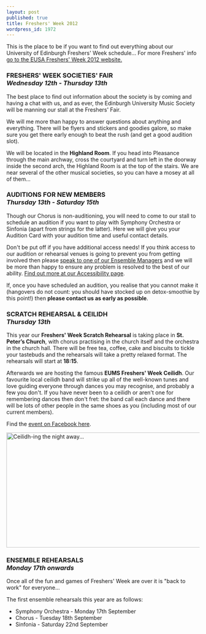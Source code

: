 ```yaml
---
layout: post
published: true
title: Freshers' Week 2012
wordpress_id: 1972
---
```


This is the place to be if you want to find out everything about our University of Edinburgh Freshers' Week schedule... For more Freshers' info <a title="EUSA's Fresher's Week website" href="http://www.eusa.ed.ac.uk/freshers2012/" target="_blank">go to the EUSA Freshers' Week 2012 website.</a>

<h3>FRESHERS' WEEK SOCIETIES' FAIR<br>
<em>Wednesday 12th - Thursday 13th</em></h3>

The best place to find out information about the society is by coming and having a chat with us, and as ever, the Edinburgh University Music Society will be manning our stall at the Freshers' Fair.

We will me more than happy to answer questions about anything and everything. There will be flyers and stickers and goodies galore, so make sure you get there early enough to beat the rush (and get a good audition slot).

We will be located in the **Highland Room**. If you head into Pleasance through the main archway, cross the courtyard and turn left in the doorway inside the second arch, the Highland Room is at the top of the stairs. We are near several of the other musical societies, so you can have a mosey at all of them...

<h3>AUDITIONS FOR NEW MEMBERS<br />
<em>Thursday 13th - Saturday 15th</em></h3>

Though our Chorus is non-auditioning, you will need to come to our stall to schedule an audition if you want to play with Symphony Orchestra or Sinfonia (apart from strings for the latter). Here we will give you your Audition Card with your audition time and useful contact details.

Don't be put off if you have additional access needs! If you think access to our audition or rehearsal venues is going to prevent you from getting involved then please <a title="Find the email address you are looking for here." href="/about-us/">speak to one of our Ensemble Managers</a> and we will be more than happy to ensure any problem is resolved to the best of our ability. <a title="Accessibility" href="/accessibility/">Find out more at our Accessibility page</a>.

If, once you have scheduled an audition, you realise that you cannot make it (hangovers do not count: you should have stocked up on detox-smoothie by this point!) then **please contact us as early as possible**.

<h3>SCRATCH REHEARSAL & CEILIDH<br />
<em>Thursday 13th</em></h3>

This year our **Freshers' Week Scratch Rehearsal** is taking place in **St. Peter&rsquo;s Church**, with chorus practising in the church itself and the orchestra in the church hall. There will be free tea, coffee, cake and biscuits to tickle your tastebuds and the rehearsals will take a pretty relaxed format. The rehearsals will start at **18:15**.

Afterwards we are hosting the famous **EUMS Freshers' Week Ceilidh**. Our favourite local ceilidh band will strike up all of the well-known tunes and love guiding everyone through dances you may recognise, and probably a few you don't. If you have never been to a ceilidh or aren't one for remembering dances then don't fret: the band call each dance and there will be lots of other people in the same shoes as you (including most of our current members).

Find the <a title="Go to the Facebook event" href="http://www.facebook.com/events/163207823816708/" target="_blank">event on Facebook here</a>.

<a href="http://eums.eusa.ed.ac.uk/wp-content/uploads/images/h500/socials/ceilidh01.jpg"><img class=" " title="Ceilidh-ing the night away..." src="http://eums.eusa.ed.ac.uk/wp-content/uploads/images/h500/socials/ceilidh01.jpg" alt="Ceilidh-ing the night away..." width="507" height="300" /></a>

<h3>ENSEMBLE REHEARSALS<br />
<em>Monday 17th onwards</em></h3>

Once all of the fun and games of Freshers' Week are over it is "back to work" for everyone...

The first ensemble rehearsals this year are as follows:

* Symphony Orchestra - Monday 17th September
* Chorus - Tuesday 18th September
* Sinfonia - Saturday 22nd September

